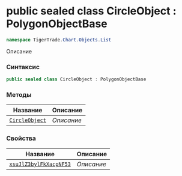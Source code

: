 
# public sealed class CircleObject : PolygonObjectBase
```csharp
namespace TigerTrade.Chart.Objects.List
```



Описание

### Синтаксис
```csharp
public sealed class CircleObject : PolygonObjectBase
```


### Методы
| Название | Описание |
| --- | --- |
| [`CircleObject`](./CircleObject.cs/Методы/CircleObject.md) | *Описание* |

### Свойства
| Название | Описание |
| --- | --- |
| [`xsuJlZ3bylFkXacpNF53`](./CircleObject.cs/Свойства/xsuJlZ3bylFkXacpNF53.md) | *Описание* |



